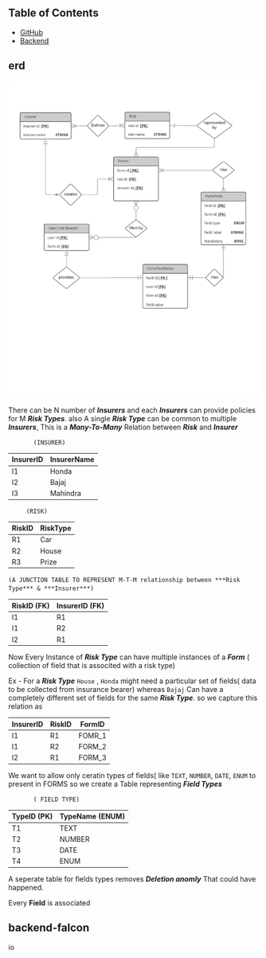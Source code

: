 ## Table of Contents
  - [GitHub](#erd)
  - [Backend](#backend-falcon)

## erd



![alt text](/data/erd.png)


There can be N number of ***Insurers*** and each ***Insurers*** can provide policies for M ***Risk Types***.
also A single ***Risk Type*** can be common to multiple ***Insurers***, This is a ***Many-To-Many*** 
Relation between ***Risk*** and ***Insurer***

           (INSURER)        
| InsurerID | InsurerName |
|-----------|-------------|
| I1         | Honda      |
| I2         | Bajaj      |
| I3         | Mahindra   |


         (RISK)
| RiskID | RiskType       |
|-----------|-------------|
| R1         | Car        |
| R2         | House      |
| R3         | Prize      |

`(A JUNCTION TABLE TO REPRESENT M-T-M relationship between ***Risk Type*** & ***Insurer***)`

| RiskID (FK) | InsurerID (FK)|
|-----------|-------------|
| I1        | R1          |
| I1        | R2          |
| I2        | R1          |



Now Every Instance of ***Risk Type*** can have multiple instances of a ***Form*** ( collection of field that is associted with a risk type)

Ex - For a ***Risk Type*** `House` , `Honda` might need a particular set of fields( data to be collected from insurance bearer) whereas `Bajaj` Can have a completely different set of fields for the same ***Risk Type***. so we capture this relation as

|InsurerID   | RiskID | FormID   |
|-----------|--------|-----------|
| I1        | R1     |FOMR_1     |
| I1        | R2     |FORM_2     |
| I2        | R1     |FORM_3     |






We want to allow only ceratin types of fields( like `TEXT`, `NUMBER`, `DATE`, `ENUM` to present in FORMS so we create  a Table representing ***Field Types***  
   
           ( FIELD TYPE)
| TypeID (PK)  | TypeName (ENUM)|
|-----------|--------------|
| T1        | TEXT         |
| T2        | NUMBER       |
| T3        | DATE         |
| T4        | ENUM         |

A seperate table for fields types removes ***Deletion anomly*** That could have happened.



Every **Field** is associated

## backend-falcon
io
